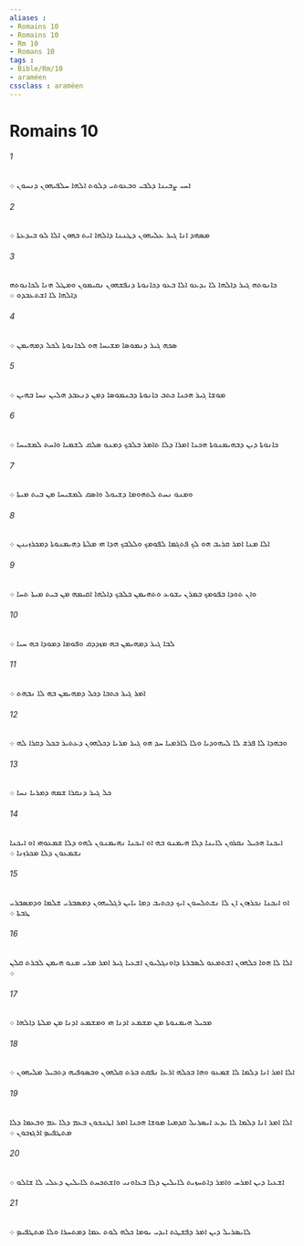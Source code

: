 ```yaml
---
aliases : 
- Romains 10
- Romains 10
- Rm 10
- Romans 10
tags : 
- Bible/Rm/10
- araméen
cssclass : araméen
---
```


# Romains 10

###### 1
ܐܚܝ ܨܒܝܢܐ ܕܠܒܝ ܘܒܥܘܬܝ ܕܠܘܬ ܐܠܗܐ ܚܠܦܝܗܘܢ ܕܢܚܘܢ ܀
###### 2
ܡܤܗܕ ܐܢܐ ܓܝܪ ܥܠܝܗܘܢ ܕܛܢܢܐ ܕܐܠܗܐ ܐܝܬ ܒܗܘܢ ܐܠܐ ܠܘ ܒܝܕܥܬܐ ܀
###### 3
ܟܐܢܘܬܗ ܓܝܪ ܕܐܠܗܐ ܠܐ ܝܕܥܘ ܐܠܐ ܒܥܘ ܕܟܐܢܘܬܐ ܕܢܦܫܗܘܢ ܢܩܝܡܘܢ ܘܡܛܠ ܗܢܐ ܠܟܐܢܘܬܗ ܕܐܠܗܐ ܠܐ ܐܫܬܥܒܕܘ ܀
###### 4
ܤܟܗ ܓܝܪ ܕܢܡܘܤܐ ܡܫܝܚܐ ܗܘ ܠܟܐܢܘܬܐ ܠܟܠ ܕܡܗܝܡܢ ܀
###### 5
ܡܘܫܐ ܓܝܪ ܗܟܢܐ ܟܬܒ ܟܐܢܘܬܐ ܕܒܢܡܘܤܐ ܕܡܢ ܕܢܥܒܕ ܗܠܝܢ ܢܚܐ ܒܗܝܢ ܀
###### 6
ܟܐܢܘܬܐ ܕܝܢ ܕܒܗܝܡܢܘܬܐ ܗܟܢܐ ܐܡܪܐ ܕܠܐ ܬܐܡܪ ܒܠܒܟ ܕܡܢܘ ܤܠܩ ܠܫܡܝܐ ܘܐܚܬ ܠܡܫܝܚܐ ܀
###### 7
ܘܡܢܘ ܢܚܬ ܠܬܗܘܡܐ ܕܫܝܘܠ ܘܐܤܩ ܠܡܫܝܚܐ ܡܢ ܒܝܬ ܡܝܬܐ ܀
###### 8
ܐܠܐ ܡܢܐ ܐܡܪ ܩܪܝܒ ܗܘ ܠܟ ܦܬܓܡܐ ܠܦܘܡܟ ܘܠܠܒܟ ܗܕܐ ܗܝ ܡܠܬܐ ܕܗܝܡܢܘܬܐ ܕܡܟܪܙܝܢܢ ܀
###### 9
ܘܐܢ ܬܘܕܐ ܒܦܘܡܟ ܒܡܪܢ ܝܫܘܥ ܘܬܗܝܡܢ ܒܠܒܟ ܕܐܠܗܐ ܐܩܝܡܗ ܡܢ ܒܝܬ ܡܝܬܐ ܬܚܐ ܀
###### 10
ܠܒܐ ܓܝܪ ܕܡܗܝܡܢ ܒܗ ܡܙܕܕܩ ܘܦܘܡܐ ܕܡܘܕܐ ܒܗ ܚܝܐ ܀
###### 11
ܐܡܪ ܓܝܪ ܟܬܒܐ ܕܟܠ ܕܡܗܝܡܢ ܒܗ ܠܐ ܢܒܗܬ ܀
###### 12
ܘܒܗܕܐ ܠܐ ܦܪܫ ܠܐ ܠܝܗܘܕܝܐ ܘܠܐ ܠܐܪܡܝܐ ܚܕ ܗܘ ܓܝܪ ܡܪܝܐ ܕܟܠܗܘܢ ܕܥܬܝܪ ܒܟܠ ܕܩܪܐ ܠܗ ܀
###### 13
ܟܠ ܓܝܪ ܕܢܩܪܐ ܫܡܗ ܕܡܪܝܐ ܢܚܐ ܀
###### 14
ܐܝܟܢܐ ܗܟܝܠ ܢܩܪܘܢ ܠܐܝܢܐ ܕܠܐ ܗܝܡܢܘ ܒܗ ܐܘ ܐܝܟܢܐ ܢܗܝܡܢܘܢ ܠܗܘ ܕܠܐ ܫܡܥܘܗܝ ܐܘ ܐܝܟܢܐ ܢܫܡܥܘܢ ܕܠܐ ܡܟܪܙܢܐ ܀
###### 15
ܐܘ ܐܝܟܢܐ ܢܟܪܙܘܢ ܐܢ ܠܐ ܢܫܬܠܚܘܢ ܐܝܟ ܕܟܬܝܒ ܕܡܐ ܝܐܝܢ ܪܓܠܝܗܘܢ ܕܡܤܒܪܝ ܫܠܡܐ ܘܕܡܤܒܪܝ ܛܒܬܐ ܀
###### 16
ܐܠܐ ܠܐ ܗܘܐ ܟܠܗܘܢ ܐܫܬܡܥܘ ܠܤܒܪܬܐ ܕܐܘܢܓܠܝܘܢ ܐܫܥܝܐ ܓܝܪ ܐܡܪ ܡܪܝ ܡܢܘ ܗܝܡܢ ܠܒܪܬ ܩܠܢ ܀
###### 17
ܡܟܝܠ ܗܝܡܢܘܬܐ ܡܢ ܡܫܡܥ ܐܕܢܐ ܗܝ ܘܡܫܡܥ ܐܕܢܐ ܡܢ ܡܠܬܐ ܕܐܠܗܐ ܀
###### 18
ܐܠܐ ܐܡܪ ܐܢܐ ܕܠܡܐ ܠܐ ܫܡܥܘ ܘܗܐ ܒܟܠܗ ܐܪܥܐ ܢܦܩܬ ܒܪܬ ܩܠܗܘܢ ܘܒܤܘܦܝܗ ܕܬܒܝܠ ܡܠܝܗܘܢ ܀
###### 19
ܐܠܐ ܐܡܪ ܐܢܐ ܕܠܡܐ ܠܐ ܝܕܥ ܐܝܤܪܝܠ ܩܕܡܝܐ ܡܘܫܐ ܗܟܢܐ ܐܡܪ ܐܛܢܟܘܢ ܒܥܡ ܕܠܐ ܥܡ ܘܒܥܡܐ ܕܠܐ ܡܬܛܦܝܤ ܐܪܓܙܟܘܢ ܀
###### 20
ܐܫܥܝܐ ܕܝܢ ܐܡܪܚ ܘܐܡܪ ܕܐܬܚܙܝܬ ܠܐܝܠܝܢ ܕܠܐ ܒܥܐܘܢܝ ܘܐܫܬܟܚܬ ܠܐܝܠܝܢ ܕܥܠܝ ܠܐ ܫܐܠܘ ܀
###### 21
ܠܐܝܤܪܝܠ ܕܝܢ ܐܡܪ ܕܦܫܛܬ ܐܝܕܝ ܝܘܡܐ ܟܠܗ ܠܘܬ ܥܡܐ ܕܡܬܚܪܐ ܘܠܐ ܡܬܛܦܝܤ ܀
